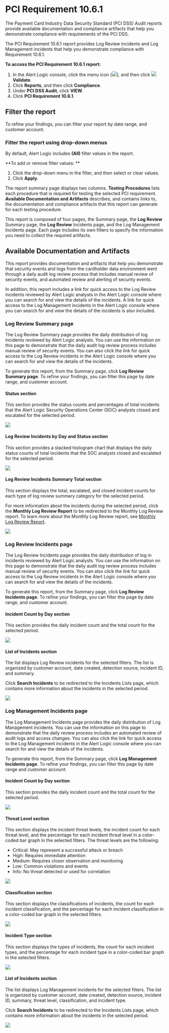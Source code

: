 # PCI Requirement 10.6.1

The Payment Card Industry Data Security Standard (PCI DSS) Audit reports provide available documentation and compliance artifacts that help you demonstrate compliance with requirements of the PCI DSS.

The PCI Requirement 10.6.1 report provides Log Review incidents and Log Management incidents that help you demonstrate compliance with Requirement 10.6.1.

**To access the PCI Requirement 10.6.1 report:**

1. In the Alert Logic console, click the menu icon (![](../../../Resources/Images/dashboard/menu-icon.png)), and then click ![](../../../Resources/Images/dashboard/validate-icon.png)**Validate**.
2. Click **Reports**, and then click  **Compliance**.
3. Under **PCI DSS Audit**, click **VIEW**.
4. Click **PCI Requirement 10.6.1**.

## Filter the report

To refine your findings, you can filter your report by  date range, and customer account.

### Filter the report using drop-down menus

By default, Alert Logic includes **(All)** filter values in the report.

**To add or remove filter values: **

1. Click the drop-down menu in the filter, and then select or clear values.
2. Click **Apply**.

The report summary page displays two columns. **Testing Procedures** lists each procedure that is required  for testing the selected PCI requirement. **Available Documentation and Artifacts** describes, and contains links to, the documentation and compliance artifacts that this report can generate for each testing procedure.

This report is composed of four pages, the Summary page, the **Log Review** Summary page, the **Log Review** Incidents page, and the Log Management Incidents page. Each page includes its own filters to specify the information you need to collect the required artifacts.

## Available Documentation and Artifacts

This report provides documentation and artifacts that help you demonstrate that security events and logs from the cardholder data environment went through a daily audit log review process that includes manual review of security events, and automated review and alerting of security events.

In addition, this report includes a link for quick access to the Log Review incidents reviewed by Alert Logic analysts in the Alert Logic console where you can search for and view the details of the incidents. A link for quick access to the Log Management incidents  in the Alert Logic console where you can search for and view the details of the incidents is also included.

### Log Review Summary page

The Log Review Summary page provides the daily distribution of log incidents reviewed by Alert Logic analysts. You can use the information on this page to demonstrate that the daily audit log review process includes manual review of security events. You can also click the link for quick access to the Log Review incidents in the Alert Logic console where you can search for and view the details of the incidents.

To generate this report, from the Summary page, click **Log Review Summary page**. To refine your findings, you can filter this page by date range, and customer account.

#### Status section

This section provides the status counts and percentages of total incidents that the Alert Logic Security Operations Center (SOC) analysts closed and escalated for the selected period.

![](../../../Resources/Images/Reports/Monthly-log-review/status.png)

#### Log Review Incidents by Day and Status section

This section provides a stacked histogram chart that displays the daily status counts  of total incidents that the SOC analysts closed and escalated for the selected period.

![](../../../Resources/Images/Reports/Monthly-log-review/incidents-by-day-and-status.png)

#### Log Review Incidents Summary Total section

This section displays the total, escalated, and closed incident counts for each type of log review summary category for the selected period.

For more information about the incidents during the selected period, click the **Monthly Log Review Report** to be redirected to the Monthly Log Review report. To learn more about the Monthly Log Review report, see [Monthly Log Review Report](../threats/log-review-analysis/monthly-log-review.md).

![](../../../Resources/Images/Reports/pci-requirement-10.6-incidents/log-review-incidents-summary-totals.png)

### Log Review Incidents page

The Log Review Incidents page provides the daily distribution of log in incidents reviewed by Alert Logic analysts. You can use the information on this page to demonstrate that the daily audit log review process includes manual review of security events. You can also click the link for quick access to the Log Review incidents in the Alert Logic console where you can search for and view the details of the incidents.

To generate this report, from the Summary page, click **Log Review Incidents page**. To refine your findings, you can filter this page by date range, and customer account.

#### Incident Count by Day section

This section provides the daily incident count and the total count for  the selected period.

![](../../../Resources/Images/Reports/PCI-requirement-11.4/incident-count-by-day.png)

#### List of Incidents section

The list displays Log Review incidents for the selected filters. The list is organized by customer account, date created, detection source, incident ID, and summary.

Click **Search Incidents** to be redirected to the Incidents Lists page, which contains more information about the incidents in the selected period.

![](../../../Resources/Images/Reports/pci-requirement-10.6-incidents/list-of-incidents-log-review.png)

### Log Management Incidents page

The Log Management Incidents page provides the daily distribution of Log Management incidents. You can use the information on this page to demonstrate that the daily review process includes an automated review of audit logs and access changes. You can also click the link for quick access to the Log Management incidents in the Alert Logic console where you can search for and view the details of the incidents.

To generate this report, from the Summary page, click **Log Management Incidents page**. To refine your findings, you can filter this page by date range and customer account.

#### Incident Count by Day section

This section provides the daily incident count and the total count for  the selected period.

![](../../../Resources/Images/Reports/PCI-requirement-11.4/incident-count-by-day.png)

#### Threat Level section

This section displays the incident threat levels, the incident count for each threat level, and the percentage for each incident threat level in a color-coded bar graph in the selected filters. The threat levels are the following:

* Critical: May represent a successful attack or breach
* High: Requires immediate attention
* Medium: Requires closer observation and monitoring
* Low: Common violations and events
* Info: No threat detected or used for correlation

![](../../../Resources/Images/Reports/PCI-requirement-11.4/threat-level.png)

#### Classification section 

This section displays the classifications of incidents, the count for each incident classification, and the percentage for each incident classification in a color-coded bar graph in the selected filters.

![](../../../Resources/Images/Reports/PCI-requirement-11.4/classification.png)

#### Incident Type section

This section displays the types of incidents, the count for each incident types, and the percentage for each incident type in a color-coded bar graph in the selected filters.

![](../../../Resources/Images/Reports/PCI-requirement-11.4/incident-type.png)

#### List of Incidents section

The list displays Log Management incidents for the selected filters. The list is organized by customer account, date created, detection source, incident ID, summary, threat level, classification, and incident type.

Click **Search Incidents** to be redirected to the Incidents Lists page, which contains more information about the incidents in the selected period.

![](../../../Resources/Images/Reports/pci-requirement-10.6-incidents/list-of-incidents.png)
